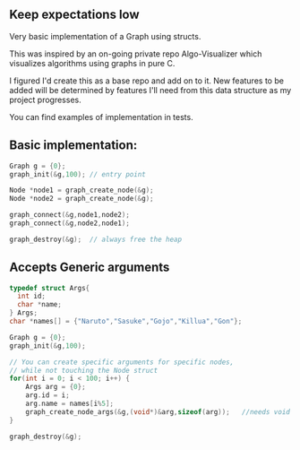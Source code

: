 ## Keep expectations low
Very basic implementation of a Graph using structs. 

This was inspired by an on-going private repo Algo-Visualizer which visualizes algorithms using graphs in pure C.

I figured I'd create this as a base repo and add on to it. New features to be added will be determined by features I'll need from this data structure as my project progresses.

You can find examples of implementation in tests.

## Basic implementation:

```C
Graph g = {0};
graph_init(&g,100); // entry point

Node *node1 = graph_create_node(&g);
Node *node2 = graph_create_node(&g);

graph_connect(&g,node1,node2); 
graph_connect(&g,node2,node1);

graph_destroy(&g);  // always free the heap
```

## Accepts Generic arguments
```C
typedef struct Args{
  int id;
  char *name;
} Args;
char *names[] = {"Naruto","Sasuke","Gojo","Killua","Gon"};

Graph g = {0};
graph_init(&g,100);

// You can create specific arguments for specific nodes,
// while not touching the Node struct
for(int i = 0; i < 100; i++) {              
    Args arg = {0};
    arg.id = i;
    arg.name = names[i%5];
    graph_create_node_args(&g,(void*)&arg,sizeof(arg));   //needs void pointer to struct and size of struct
}

graph_destroy(&g);
```
